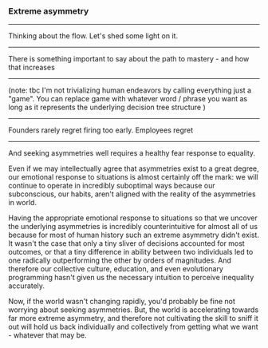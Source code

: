 ### Extreme asymmetry

---

Thinking about the flow. Let's shed some light on it.

---

There is something important to say about the path to mastery - and how that increases 

---

(note: tbc I'm not trivializing human endeavors by calling everything just a "game". You can replace game with whatever word / phrase you want as long as it represents the underlying decision tree structure )

---

Founders rarely regret firing too early.
Employees regret 

---

And seeking asymmetries well requires a healthy fear response to equality.

Even if we may intellectually agree that asymmetries exist to a great degree, our emotional response to situations is almost certainly off the mark: we will continue to operate in incredibly suboptimal ways because our subconscious, our habits, aren't aligned with the reality of the asymmetries in world.

Having the appropriate emotional response to situations so that we uncover the underlying asymmetries is incredibly counterintuitive for almost all of us because for most of human history such an extreme asymmetry didn't exist. It wasn't the case that only a tiny sliver of decisions accounted for most outcomes, or that a tiny difference in ability between two individuals led to one radically outperforming the other by orders of magnitudes. And therefore our collective culture, education, and even evolutionary programming hasn't given us the necessary intuition to perceive inequality accurately.

Now, if the world wasn't changing rapidly, you'd probably be fine not worrying about seeking asymmetries. But, the world is accelerating towards far more extreme asymmetry, and therefore not cultivating the skill to sniff it out will hold us back individually and collectively from getting what we want - whatever that may be.